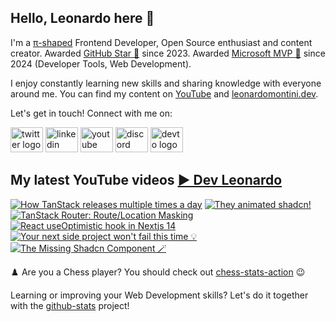 ## Hello, Leonardo here 👋

I'm a [π-shaped](https://youtu.be/Dje_jaiMnYg) Frontend Developer, Open Source enthusiast and content creator. Awarded [GitHub Star 🌟](https://stars.github.com/profiles/Balastrong/) since 2023. Awarded [Microsoft MVP 🔷](https://mvp.microsoft.com/en-US/mvp/profile/51d820c5-949f-4961-aec5-09e34035cb24) since 2024 (Developer Tools, Web Development).

I enjoy constantly learning new skills and sharing knowledge with everyone around me. You can find my content on [YouTube](https://www.youtube.com/c/DevLeonardo?sub_confirmation=1) and [leonardomontini.dev](https://leonardomontini.dev).

Let's get in touch! Connect with me on:

<div align="left">
  <a href="https://twitter.com/Balastrong" target="_blank"><img src="https://raw.githubusercontent.com/maurodesouza/profile-readme-generator/master/src/assets/icons/social/twitter/default.svg" width="52" height="40" alt="twitter logo" /></a>
  <a href="https://www.linkedin.com/in/leonardo-montini/" target="_blank"><img src="https://raw.githubusercontent.com/maurodesouza/profile-readme-generator/master/src/assets/icons/social/linkedin/default.svg" width="52" height="40" alt="linkedin logo" /></a>
  <a href="https://www.youtube.com/c/DevLeonardo?sub_confirmation=1" target="_blank"><img src="https://raw.githubusercontent.com/maurodesouza/profile-readme-generator/master/src/assets/icons/social/youtube/default.svg" width="52" height="40" alt="youtube logo" /></a>
  <a href="https://discord.gg/bqwyEa6We6" target="_blank"><img src="https://raw.githubusercontent.com/maurodesouza/profile-readme-generator/master/src/assets/icons/social/discord/default.svg" width="52" height="40" alt="discord logo" /></a>
  <a href="https://dev.to/balastrong" target="_blank"><img src="https://raw.githubusercontent.com/maurodesouza/profile-readme-generator/master/src/assets/icons/social/devto/default.svg" width="52" height="40" alt="devto logo" /></a>
</div>

## My latest YouTube videos [▶️ Dev Leonardo](https://www.youtube.com/@DevLeonardo?sub_confirmation=1)

<!-- BEGIN YOUTUBE-CARDS -->
[![How TanStack releases multiple times a day](https://ytcards.demolab.com/?id=ILa_5QVJocA&title=How+TanStack+releases+multiple+times+a+day&lang=en&timestamp=1724238015&background_color=%230d1117&title_color=%23ffffff&stats_color=%23dedede&max_title_lines=1&width=250&border_radius=5&duration=409 "How TanStack releases multiple times a day")](https://www.youtube.com/watch?v=ILa_5QVJocA)
[![They animated shadcn!](https://ytcards.demolab.com/?id=fizp57LUOMg&title=They+animated+shadcn%21&lang=en&timestamp=1723546846&background_color=%230d1117&title_color=%23ffffff&stats_color=%23dedede&max_title_lines=1&width=250&border_radius=5&duration=554 "They animated shadcn!")](https://www.youtube.com/watch?v=fizp57LUOMg)
[![TanStack Router: Route/Location Masking](https://ytcards.demolab.com/?id=yTx7zYpq4ok&title=TanStack+Router%3A+Route%2FLocation+Masking&lang=en&timestamp=1722942052&background_color=%230d1117&title_color=%23ffffff&stats_color=%23dedede&max_title_lines=1&width=250&border_radius=5&duration=604 "TanStack Router: Route/Location Masking")](https://www.youtube.com/watch?v=yTx7zYpq4ok)
[![React useOptimistic hook in Nextjs 14](https://ytcards.demolab.com/?id=FOqz_1ZATgM&title=React+useOptimistic+hook+in+Nextjs+14&lang=en&timestamp=1722337214&background_color=%230d1117&title_color=%23ffffff&stats_color=%23dedede&max_title_lines=1&width=250&border_radius=5&duration=556 "React useOptimistic hook in Nextjs 14")](https://www.youtube.com/watch?v=FOqz_1ZATgM)
[![Your next side project won't fail this time 💡](https://ytcards.demolab.com/?id=QLOPQOUqw2U&title=Your+next+side+project+won%27t+fail+this+time+%F0%9F%92%A1&lang=en&timestamp=1721811619&background_color=%230d1117&title_color=%23ffffff&stats_color=%23dedede&max_title_lines=1&width=250&border_radius=5&duration=265 "Your next side project won't fail this time 💡")](https://www.youtube.com/watch?v=QLOPQOUqw2U)
[![The Missing Shadcn Component 🪄](https://ytcards.demolab.com/?id=1hfd9CKbv7E&title=The+Missing+Shadcn+Component+%F0%9F%AA%84&lang=en&timestamp=1720530001&background_color=%230d1117&title_color=%23ffffff&stats_color=%23dedede&max_title_lines=1&width=250&border_radius=5&duration=351 "The Missing Shadcn Component 🪄")](https://www.youtube.com/watch?v=1hfd9CKbv7E)
<!-- END YOUTUBE-CARDS -->

♟️ Are you a Chess player? You should check out [chess-stats-action](https://github.com/Balastrong/chess-stats-action) 😉

Learning or improving your Web Development skills? Let's do it together with the [github-stats](https://github.com/Balastrong/github-stats) project!
